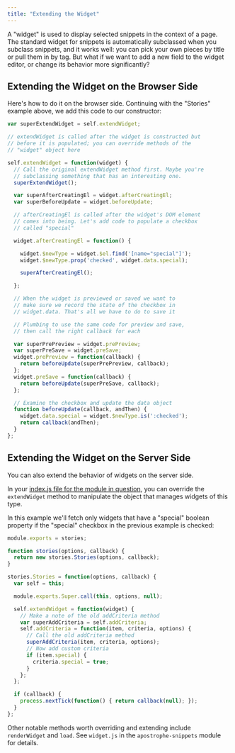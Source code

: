 ```yaml
---
title: "Extending the Widget"
---
```


A "widget" is used to display selected snippets in the context of a page. The standard widget for snippets is automatically subclassed when you subclass snippets, and it works well: you can pick your own pieces by title or pull them in by tag. But what if we want to add a new field to the widget editor, or change its behavior more significantly?

## Extending the Widget on the Browser Side

Here's how to do it on the browser side. Continuing with the "Stories" example above, we add this code to our constructor:

```javascript
var superExtendWidget = self.extendWidget;

// extendWidget is called after the widget is constructed but
// before it is populated; you can override methods of the
// "widget" object here

self.extendWidget = function(widget) {
  // Call the original extendWidget method first. Maybe you're
  // subclassing something that has an interesting one.
  superExtendWidget();

  var superAfterCreatingEl = widget.afterCreatingEl;
  var superBeforeUpdate = widget.beforeUpdate;

  // afterCreatingEl is called after the widget's DOM element
  // comes into being. Let's add code to populate a checkbox
  // called "special"

  widget.afterCreatingEl = function() {

    widget.$newType = widget.$el.find('[name="special"]');
    widget.$newType.prop('checked', widget.data.special);

    superAfterCreatingEl();

  };

  // When the widget is previewed or saved we want to
  // make sure we record the state of the checkbox in
  // widget.data. That's all we have to do to save it

  // Plumbing to use the same code for preview and save,
  // then call the right callback for each

  var superPrePreview = widget.prePreview;
  var superPreSave = widget.preSave;
  widget.prePreview = function(callback) {
    return beforeUpdate(superPrePreview, callback);
  };
  widget.preSave = function(callback) {
    return beforeUpdate(superPreSave, callback);
  };

  // Examine the checkbox and update the data object
  function beforeUpdate(callback, andThen) {
    widget.data.special = widget.$newType.is(':checked');
    return callback(andThen);
  }
};
```

## Extending the Widget on the Server Side

You can also extend the behavior of widgets on the server side.

In your [index.js file for the module in question](advanced-server-side-1.html), you can override the `extendWidget` method to manipulate the object that manages widgets of this type.

In this example we'll fetch only widgets that have a "special" boolean property if the "special" checkbox in the previous example is checked:

```javascript
module.exports = stories;

function stories(options, callback) {
  return new stories.Stories(options, callback);
}

stories.Stories = function(options, callback) {
  var self = this;

  module.exports.Super.call(this, options, null);

  self.extendWidget = function(widget) {
    // Make a note of the old addCriteria method
    var superAddCriteria = self.addCriteria;
    self.addCriteria = function(item, criteria, options) {
      // Call the old addCriteria method
      superAddCriteria(item, criteria, options);
      // Now add custom criteria
      if (item.special) {
        criteria.special = true;
      }
    };
  };

  if (callback) {
    process.nextTick(function() { return callback(null); });
  }
};
```

Other notable methods worth overriding and extending include `renderWidget` and `load`. See `widget.js` in the `apostrophe-snippets` module for details.
